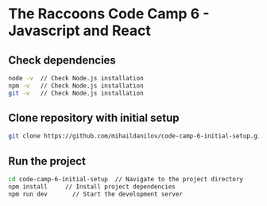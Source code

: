 # The Raccoons Code Camp 6 - Javascript and React

## Check dependencies

```bash
node -v  // Check Node.js installation
npm -v   // Check Node.js installation
git -v   // Check Node.js installation
```

## Clone repository with initial setup

```bash
git clone https://github.com/mihaildanilov/code-camp-6-initial-setup.git // Clone the repository
```

## Run the project

```bash
cd code-camp-6-initial-setup  // Navigate to the project directory
npm install     // Install project dependencies
npm run dev       // Start the development server
```
